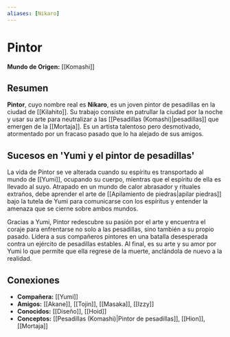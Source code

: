 ```yaml
---
aliases: [Nikaro]
---
```


# Pintor

**Mundo de Origen:** [[Komashi]]

## Resumen
**Pintor**, cuyo nombre real es **Nikaro**, es un joven pintor de pesadillas en la ciudad de [[Kilahito]]. Su trabajo consiste en patrullar la ciudad por la noche y usar su arte para neutralizar a las [[Pesadillas (Komashi)|pesadillas]] que emergen de la [[Mortaja]]. Es un artista talentoso pero desmotivado, atormentado por un fracaso pasado que lo ha alejado de sus amigos.

## Sucesos en 'Yumi y el pintor de pesadillas'
La vida de Pintor se ve alterada cuando su espíritu es transportado al mundo de [[Yumi]], ocupando su cuerpo, mientras que el espíritu de ella es llevado al suyo. Atrapado en un mundo de calor abrasador y rituales extraños, debe aprender el arte de [[Apilamiento de piedras|apilar piedras]] bajo la tutela de Yumi para comunicarse con los espíritus y entender la amenaza que se cierne sobre ambos mundos.

Gracias a Yumi, Pintor redescubre su pasión por el arte y encuentra el coraje para enfrentarse no solo a las pesadillas, sino también a su propio pasado. Lidera a sus compañeros pintores en una batalla desesperada contra un ejército de pesadillas estables. Al final, es su arte y su amor por Yumi lo que permite que ella regrese de la muerte, anclándola de nuevo a la realidad.

## Conexiones
- **Compañera:** [[Yumi]]
- **Amigos:** [[Akane]], [[Tojin]], [[Masaka]], [[Izzy]]
- **Conocidos:** [[Diseño]], [[Hoid]]
- **Conceptos:** [[Pesadillas (Komashi)|Pintor de pesadillas]], [[Hion]], [[Mortaja]]
